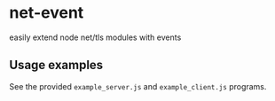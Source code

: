 net-event
=========

easily extend node net/tls modules with events

Usage examples
--------------

See the provided `example_server.js` and `example_client.js` programs.
